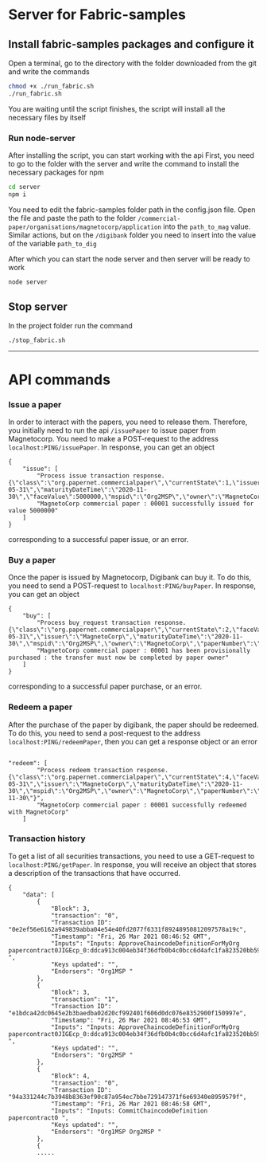 # Server for Fabric-samples

## Install fabric-samples packages and configure it

Open a terminal, go to the directory with the folder downloaded from the git and write the commands
```bash
chmod +x ./run_fabric.sh
./run_fabric.sh
```

You are waiting until the script finishes, the script will install all the necessary files by itself

### Run node-server
After installing the script, you can start working with the api
First, you need to go to the folder with the server and write the command to install the necessary packages for npm

```bash
cd server
npm i
```
You need to edit the fabric-samples folder path in the config.json file. Open the file and paste the path to the folder `/commercial-paper/organisations/magnetocorp/application` into the `path_to_mag` value. Similar actions, but on the `/digibank` folder you need to insert into the value of the variable `path_to_dig`

After which you can start the node server and then server will be ready to work
```bash
node server
```

## Stop server

In the project folder run the command
```
./stop_fabric.sh
```

***

# API commands

### Issue a paper

In order to interact with the papers, you need to release them. Therefore, you initially need to run the api `/issuePaper` to issue paper from Magnetocorp. You need to make a POST-request to the address `localhost:PING/issuePaper`. In response, you can get an object
```
{
    "issue": [
        "Process issue transaction response.{\"class\":\"org.papernet.commercialpaper\",\"currentState\":1,\"issuer\":\"MagnetoCorp\",\"paperNumber\":\"00001\",\"issueDateTime\":\"2020-05-31\",\"maturityDateTime\":\"2020-11-30\",\"faceValue\":5000000,\"mspid\":\"Org2MSP\",\"owner\":\"MagnetoCorp\"}",
        "MagnetoCorp commercial paper : 00001 successfully issued for value 5000000"
    ]
}
```
corresponding to a successful paper issue, or an error.

### Buy a paper 

Once the paper is issued by Magnetocorp, Digibank can buy it. To do this, you need to send a POST-request to `localhost:PING/buyPaper`. In response, you can get an object
```
{
    "buy": [
        "Process buy_request transaction response.{\"class\":\"org.papernet.commercialpaper\",\"currentState\":2,\"faceValue\":5000000,\"issueDateTime\":\"2020-05-31\",\"issuer\":\"MagnetoCorp\",\"maturityDateTime\":\"2020-11-30\",\"mspid\":\"Org2MSP\",\"owner\":\"MagnetoCorp\",\"paperNumber\":\"00001\"}",
        "MagnetoCorp commercial paper : 00001 has been provisionally purchased : the transfer must now be completed by paper owner"
    ]
}
```
corresponding to a successful paper purchase, or an error.


### Redeem a paper

After the purchase of the paper by digibank, the paper should be redeemed. To do this, you need to send a post-request to the address `localhost:PING/redeemPaper`, then you can get a response object or an error
```

"redeem": [
        "Process redeem transaction response.{\"class\":\"org.papernet.commercialpaper\",\"currentState\":4,\"faceValue\":5000000,\"issueDateTime\":\"2020-05-31\",\"issuer\":\"MagnetoCorp\",\"maturityDateTime\":\"2020-11-30\",\"mspid\":\"Org2MSP\",\"owner\":\"MagnetoCorp\",\"paperNumber\":\"00001\",\"redeemDateTime\":\"2020-11-30\"}",
        "MagnetoCorp commercial paper : 00001 successfully redeemed with MagnetoCorp"
    ]
```


### Transaction history 

To get a list of all securities transactions, you need to use a GET-request to `localhost:PING/getPaper`. In response, you will receive an object that stores a description of the transactions that have occurred.

```
{
    "data": [
        {
            "Block": 3,
            "transaction": "0",
            "Transaction ID": "0e2ef56e6162a949839abba04e54e40fd2077f6331f89248950812097578a19c",
            "Timestamp": "Fri, 26 Mar 2021 08:46:52 GMT",
            "Inputs": "Inputs: ApproveChaincodeDefinitionForMyOrg papercontract0JIGEcp_0:ddca913c004eb34f36dfb0b4c0bcc6d4afc1fa823520bb5966a3bfcf1808f40a ",
            "Keys updated": "",
            "Endorsers": "Org1MSP "
        },
        {
            "Block": 3,
            "transaction": "1",
            "Transaction ID": "e1bdca42dc0645e2b3baedba02d20cf992401f606d0dc076e8352900f150997e",
            "Timestamp": "Fri, 26 Mar 2021 08:46:53 GMT",
            "Inputs": "Inputs: ApproveChaincodeDefinitionForMyOrg papercontract0JIGEcp_0:ddca913c004eb34f36dfb0b4c0bcc6d4afc1fa823520bb5966a3bfcf1808f40a ",
            "Keys updated": "",
            "Endorsers": "Org2MSP "
        },
        {
            "Block": 4,
            "transaction": "0",
            "Transaction ID": "94a331244c7b3948b8363ef90c87a954ec7bbe729147371f6e69340e8959579f",
            "Timestamp": "Fri, 26 Mar 2021 08:46:58 GMT",
            "Inputs": "Inputs: CommitChaincodeDefinition papercontract0 ",
            "Keys updated": "",
            "Endorsers": "Org1MSP Org2MSP "
        },
        {
        .....
```

